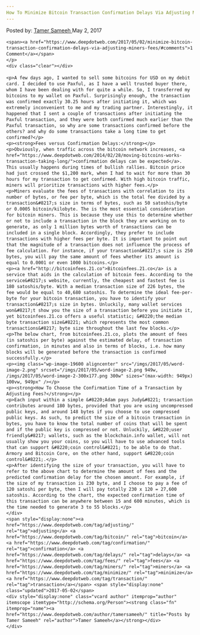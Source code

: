 ```yaml
---
How To Minimize Bitcoin Transaction Confirmation Delays Via Adjusting Miners&#8217; Fees?
---
```

<article class="post-listing post-19586 post type-post status-publish format-standard has-post-thumbnail hentry  tag-adjusting tag-bitcoin tag-confirmation tag-delays tag-fees tag-miners tag-minimize tag-transaction">
    <div class="post-inner">
        <span>Posted by: <a href="https://www.deepdotweb.com/author/tamersameeh/" title="">Tamer Sameeh </a></span>
    <span>May 2, 2017</span>
    
    <span><a href="https://www.deepdotweb.com/2017/05/02/minimize-bitcoin-transaction-confirmation-delays-via-adjusting-miners-fees/#comments">1 Comment</a></span>
    </p>
    <div class="clear"></div>
    
    <p>A few days ago, I wanted to sell some bitcoins for USD on my debit card. I decided to use Paxful, as I have a well trusted buyer there, whom I have been dealing with for quite a while. So, I transferred my bitcoins to my wallet on Paxful. Surprisingly enough, the transaction was confirmed exactly 30.25 hours after initiating it, which was extremely inconvenient to me and my trading partner. Interestingly, it happened that I sent a couple of transactions after initiating the Paxful transaction, and they were both confirmed much earlier than the Paxful transaction, so why are some transactions confirmed before the others? and why do some transactions take a long time to get confirmed?</p>
    <p><strong>Fees versus Confirmation Delays:</strong></p>
    <p>Obviously, when traffic across the bitcoin network increases, <a href="https://www.deepdotweb.com/2014/02/28/moving-bitcoins-works-transaction-taking-long/">confirmation delays can be expected</a>. This usually happens during times of bullish rallies. Bitcoin price had just crossed the $1,200 mark, when I had to wait for more than 30 hours for my transaction to get confirmed. With high bitcoin traffic, miners will prioritize transactions with higher fees.</p>
    <p>Miners evaluate the fees of transactions with correlation to its number of bytes, or fee per byte, which is the total fee divided by a transaction&#8217;s size in terms of bytes, such as 50 satoshis/byte or 0.0005 bitcoin/kilobyte. The is the most essential consideration for bitcoin miners. This is because they use this to determine whether or not to include a transaction in the block they are working on to generate, as only 1 million bytes worth of transactions can be included in a single block. Accordingly, they prefer to include transactions with higher fees per byte. It is important to point out that the magnitude of a transaction does not influence the process of fee calculation. For instance, if your transaction&#8217;s size is 250 bytes, you will pay the same amount of fees whether its amount is equal to 0.0001 or even 1000 bitcoins.</p>
    <p><a href="http://bitcoinfees.21.co">Bitcoinfees.21.co</a> is a service that aids in the calculation of bitcoin fees. According to the service&#8217;s website, currently, the cheapest and fastest fee is 180 satoshis/byte. With a median transaction size of 226 bytes, the fee would be equal to 40,680 satoshis. To determine the ideal fee-per-byte for your bitcoin transaction, you have to identify your transaction&#8217;s size in bytes. Unluckily, many wallet services won&#8217;t show you the size of a transaction before you initiate it, yet bitcoinfees.21.co offers a useful statistic; &#8220;the median byte transaction size&#8221; which represents the most common transactions&#8217; byte size throughout the last few blocks.</p>
    <p>The below chart, from bitcoinfees.21.co, plots the amount of fees (in satoshis per byte) against the estimated delay, of transaction confirmation, in minutes and also in terms of blocks, i.e. how many blocks will be generated before the transaction is confirmed successfully.</p>
    <p><img class="wp-image-19600 aligncenter" src="/imgs/2017/05/word-image-2.png" srcset="/imgs/2017/05/word-image-2.png 949w, /imgs/2017/05/word-image-2-300x177.png 300w" sizes="(max-width: 949px) 100vw, 949px" /></p>
    <p><strong>How To Choose the Confirmation Time of a Transaction by Adjusting Fees?</strong></p>
    <p>Each input within a simple &#8220;Adam pays Judy&#8221; transaction contributes around 180 bytes, provided that you are using uncompressed public keys, and around 148 bytes if you choose to use compressed public keys. As such, to predict the size of a bitcoin transaction in bytes, you have to know the total number of coins that will be spent and if the public key is compressed or not. Unluckily, &#8220;user friendly&#8217; wallets, such as the blockchain.info wallet, will not usually show you your coins, so you will have to use advanced tools that can support &#8220;coin control&#8221; to be able to do that. Armory and Bitcoin Core, on the other hand, support &#8220;coin control&#8221;.</p>
    <p>After identifying the size of your transaction, you will have to refer to the above chart to determine the amount of fees and the predicted confirmation delay for the chosen amount. For example, if the size of my transaction is 230 byte, and I choose to pay a fee of 120 satoshi per byte, then I will pay totally 230 x 120 = 27,600 satoshis. According to the chart, the expected confirmation time of this transaction can be anywhere between 15 and 600 minutes, which is the time needed to generate 3 to 55 blocks.</p>
    </div>
    <span style="display:none"><a href="https://www.deepdotweb.com/tag/adjusting/" rel="tag">adjusting</a> <a href="https://www.deepdotweb.com/tag/bitcoin/" rel="tag">bitcoin</a> <a href="https://www.deepdotweb.com/tag/confirmation/" rel="tag">confirmation</a> <a href="https://www.deepdotweb.com/tag/delays/" rel="tag">delays</a> <a href="https://www.deepdotweb.com/tag/fees/" rel="tag">fees</a> <a href="https://www.deepdotweb.com/tag/miners/" rel="tag">miners</a> <a href="https://www.deepdotweb.com/tag/minimize/" rel="tag">minimize</a> <a href="https://www.deepdotweb.com/tag/transaction/" rel="tag">transaction</a></span> <span style="display:none" class="updated">2017-05-02</span>
    <div style="display:none" class="vcard author" itemprop="author" itemscope itemtype="http://schema.org/Person"><strong class="fn" itemprop="name"><a href="https://www.deepdotweb.com/author/tamersameeh/" title="Posts by Tamer Sameeh" rel="author">Tamer Sameeh</a></strong></div>
    </div>
</article>


